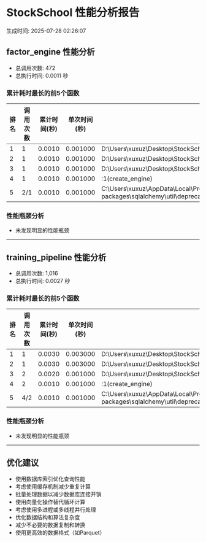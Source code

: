 # StockSchool 性能分析报告
生成时间: 2025-07-28 02:26:07

## factor_engine 性能分析

- 总调用次数: 472
- 总执行时间: 0.0011 秒

### 累计耗时最长的前5个函数

| 排名 | 调用次数 | 累计时间(秒) | 单次时间(秒) | 函数 |
|------|----------|--------------|--------------|------|
| 1 | 1 | 0.0010 | 0.001000 | D:\Users\xuxuz\Desktop\StockSchool\src\utils\profiler.py:78(test_factor_calculation) |
| 2 | 1 | 0.0010 | 0.001000 | D:\Users\xuxuz\Desktop\StockSchool\src\compute\factor_engine.py:28(__init__) |
| 3 | 1 | 0.0010 | 0.001000 | D:\Users\xuxuz\Desktop\StockSchool\src\utils\db.py:31(get_db_engine) |
| 4 | 1 | 0.0010 | 0.001000 | <string>:1(create_engine) |
| 5 | 2/1 | 0.0010 | 0.001000 | C:\Users\xuxuz\AppData\Local\Programs\Python\Python311\Lib\site-packages\sqlalchemy\util\deprecations.py:249(warned) |

### 性能瓶颈分析

- 未发现明显的性能瓶颈

---

## training_pipeline 性能分析

- 总调用次数: 1,016
- 总执行时间: 0.0027 秒

### 累计耗时最长的前5个函数

| 排名 | 调用次数 | 累计时间(秒) | 单次时间(秒) | 函数 |
|------|----------|--------------|--------------|------|
| 1 | 1 | 0.0030 | 0.003000 | D:\Users\xuxuz\Desktop\StockSchool\src\utils\profiler.py:117(test_training_pipeline) |
| 2 | 1 | 0.0030 | 0.003000 | D:\Users\xuxuz\Desktop\StockSchool\src\ai\training_pipeline.py:44(__init__) |
| 3 | 2 | 0.0020 | 0.001000 | D:\Users\xuxuz\Desktop\StockSchool\src\utils\db.py:31(get_db_engine) |
| 4 | 2 | 0.0010 | 0.001000 | <string>:1(create_engine) |
| 5 | 4/2 | 0.0010 | 0.001000 | C:\Users\xuxuz\AppData\Local\Programs\Python\Python311\Lib\site-packages\sqlalchemy\util\deprecations.py:249(warned) |

### 性能瓶颈分析

- 未发现明显的性能瓶颈

---

## 优化建议

- 使用数据库索引优化查询性能
- 考虑使用缓存机制减少重复计算
- 批量处理数据以减少数据库连接开销
- 使用向量化操作替代循环计算
- 考虑使用多进程或多线程并行处理
- 优化数据结构和算法复杂度
- 减少不必要的数据复制和转换
- 使用更高效的数据格式（如Parquet）